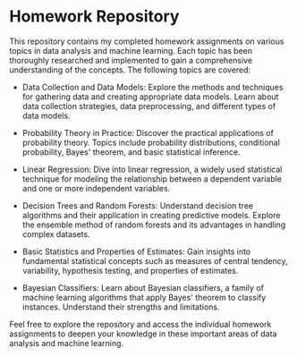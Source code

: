 # Homework Repository

This repository contains my completed homework assignments on various topics in data analysis and machine learning. Each topic has been thoroughly researched and implemented to gain a comprehensive understanding of the concepts. The following topics are covered:

- Data Collection and Data Models: Explore the methods and techniques for gathering data and creating appropriate data models. Learn about data collection strategies, data preprocessing, and different types of data models.

- Probability Theory in Practice: Discover the practical applications of probability theory. Topics include probability distributions, conditional probability, Bayes' theorem, and basic statistical inference.

- Linear Regression: Dive into linear regression, a widely used statistical technique for modeling the relationship between a dependent variable and one or more independent variables.

- Decision Trees and Random Forests: Understand decision tree algorithms and their application in creating predictive models. Explore the ensemble method of random forests and its advantages in handling complex datasets.

- Basic Statistics and Properties of Estimates: Gain insights into fundamental statistical concepts such as measures of central tendency, variability, hypothesis testing, and properties of estimates.

- Bayesian Classifiers: Learn about Bayesian classifiers, a family of machine learning algorithms that apply Bayes' theorem to classify instances. Understand their strengths and limitations.

Feel free to explore the repository and access the individual homework assignments to deepen your knowledge in these important areas of data analysis and machine learning.
